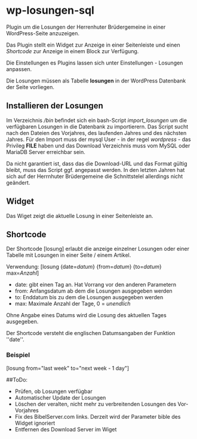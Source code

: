# wp-losungen-sql

Plugin um die Losungen der Herrenhuter Brüdergemeine in einer WordPress-Seite anzuzeigen.

Das Plugin stellt ein Widget zur Anzeige in einer Seitenleiste und einen *Shortcode* zur Anzeige in einem Block zur Verfügung.

Die Einstellungen es Plugins lassen sich unter Einstellungen - Losungen anpassen.

Die Losungen müssen als Tabelle **losungen** in der WordPress Datenbank der Seite vorliegen.

## Installieren der Losungen

Im Verzeichnis */bin* befindet sich ein bash-Script *import_losungen* um die verfügbaren Losungen in die Datenbank zu importierern. Das Script sucht nach den Dateien des Vorjahres, des laufenden Jahres und des nächsten Jahres.
Für den Import muss der mysql User - in der regel *wordpress* - das Privileg **FILE** haben und das Download Verzeichnis muss vom MySQL oder MariaDB Server erreichbar sein.

Da nicht garantiert ist, dass das die Download-URL und das Format gültig bleibt, muss das Script ggf. angepasst werden. In den letzten Jahren hat sich auf der Herrnhuter Brüdergemeine die Schnittstelel allerdings nicht geändert.

## Widget

Das Wiget zeigt die aktuelle Losung in einer Seitenleiste an.

## Shortcode

Der Shortcode [losung] erlaubt die anzeige einzelner Losungen oder einer Tabelle mit Losungen in einer Seite / einem Artikel. 

Verwendung: [losung {date=*datum*} {from=*datum*} {to=*datum*} max=*Anzahl*]

* date: gibt einen Tag an. Hat Vorrang vor den anderen Parametern
* from: Anfangsdatum ab dem die Losungen ausgegeben werden
* to:   Enddatum bis zu dem die Losungen ausgegeben werden
* max:  Maximale Anzahl der Tage, 0 = *unendlich*

Ohne Angabe eines Datums wird die Losung des aktuellen Tages ausgegeben.

Der Shortcode versteht die englischen Datumsangaben der Funktion ''date''.

### Beispiel

  [losung from="last week" to="next week - 1 day"]

##ToDo: 

* Prüfen, ob Losungen verfügbar
* Automatischer Update der Losungen
* Löschen der veralten, nicht mehr zu verbreitenden Losungen des Vor-Vorjahres
* Fix des BibelServer.com links. Derzeit wird der Parameter bible des Widget ignoriert
* Entfernen des Download Server im Wiget

